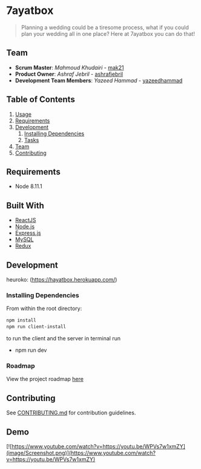 # 7ayatbox

> Planning a wedding could be a tiresome process, what if you could plan your wedding all in one place? Here at 7ayatbox you can do that!

## Team

- **Scrum Master**: _Mahmoud Khudairi_ - [mak21](https://github.com/mak21)
- **Product Owner**: _Ashraf Jebril_ - [ashrafjebril](https://github.com/ashrafJebril)
- **Development Team Members**: _Yazeed Hammad_ - [yazeedhammad](https://github.com/yazeedhammad)

## Table of Contents

1. [Usage](#Usage)
1. [Requirements](#requirements)
1. [Development](#development)
   1. [Installing Dependencies](#installing-dependencies)
   1. [Tasks](#tasks)
1. [Team](#team)
1. [Contributing](#contributing)

## Requirements

- Node 8.11.1

## Built With

- [ReactJS](https://reactjs.org/docs/getting-started.html)
- [Node.js](https://nodejs.org/en/docs/)
- [Express.js](https://expressjs.com/en/api.html)
- [MySQL](https://dev.mysql.com/doc/)
- [Redux](https://redux.js.org/introduction/getting-started)

## Development

heuroko: (https://hayatbox.herokuapp.com/)

### Installing Dependencies

From within the root directory:

```sh
npm install
npm run client-install
```

to run the client and the server in terminal run

- npm run dev

### Roadmap

View the project roadmap [here](https://waffle.io/TheSmartZone/7ayatbox)

## Contributing

See [CONTRIBUTING.md](CONTRIBUTING.md) for contribution guidelines.

## Demo

[![https://www.youtube.com/watch?v=https://youtu.be/WPVs7w1xmZY](image/Screenshot.png)](https://www.youtube.com/watch?v=https://youtu.be/WPVs7w1xmZY)
